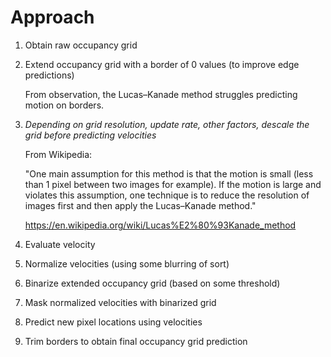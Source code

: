 # Approach

1. Obtain raw occupancy grid
3. Extend occupancy grid with a border of 0 values (to improve edge predictions)

    From observation, the Lucas–Kanade method struggles predicting motion on
    borders.

4. _Depending on grid resolution, update rate, other factors, descale the grid
    before predicting velocities_

    From Wikipedia:

    "One main assumption for this method is that the motion is small (less than 1 pixel between two images for example). If the motion is large and violates this assumption, one technique is to reduce the resolution of images first and then apply the Lucas–Kanade method."

    <https://en.wikipedia.org/wiki/Lucas%E2%80%93Kanade_method>

5. Evaluate velocity
6. Normalize velocities (using some blurring of sort)
7. Binarize extended occupancy grid (based on some threshold)
8. Mask normalized velocities with binarized grid
9. Predict new pixel locations using velocities
10. Trim borders to obtain final occupancy grid prediction
